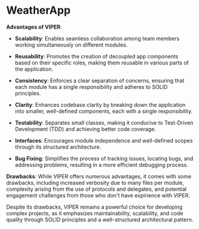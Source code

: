 # WeatherApp

**Advantages of VIPER**:
  
- **Scalability**: Enables seamless collaboration among team members working simultaneously on different modules.
  
- **Reusability**: Promotes the creation of decoupled app components based on their specific roles, making them reusable in various parts of the application.
  
- **Consistency**: Enforces a clear separation of concerns, ensuring that each module has a single responsibility and adheres to SOLID principles.
  
- **Clarity**: Enhances codebase clarity by breaking down the application into smaller, well-defined components, each with a single responsibility.
  
- **Testability**: Separates small classes, making it conducive to Test-Driven Development (TDD) and achieving better code coverage.
  
- **Interfaces**: Encourages module independence and well-defined scopes through its structured architecture.
  
- **Bug Fixing**: Simplifies the process of tracking issues, locating bugs, and addressing problems, resulting in a more efficient debugging process.

**Drawbacks**:
While VIPER offers numerous advantages, it comes with some drawbacks, including increased verbosity due to many files per module, complexity arising from the use of protocols and delegates, and potential engagement challenges from those who don't have expirience with VIPER.

Despite its drawbacks, VIPER remains a powerful choice for developing complex projects, as it emphasizes maintainability, scalability, and code quality through SOLID principles and a well-structured architectural pattern.

